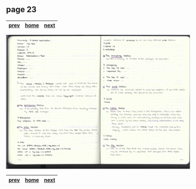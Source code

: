 ## page 23
| [prev](./page_22.md) |  [home](../README.md) | [next](./page_24.md) |
|----------------------|-----------------------|----------------------|

![img](../images/photo_23.jpg)

| [prev](./page_22.md) |  [home](../README.md) | [next](./page_24.md) |
|----------------------|-----------------------|----------------------|
